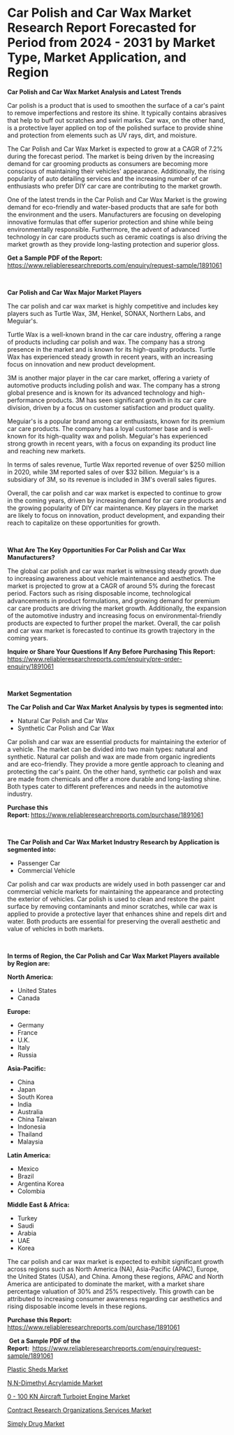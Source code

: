 <p><h1>Car Polish and Car Wax Market Research Report Forecasted for Period from 2024 -  2031 by Market Type, Market Application, and Region</h1></p><p><strong>Car Polish and Car Wax Market Analysis and Latest Trends</strong></p>
<p><p>Car polish is a product that is used to smoothen the surface of a car's paint to remove imperfections and restore its shine. It typically contains abrasives that help to buff out scratches and swirl marks. Car wax, on the other hand, is a protective layer applied on top of the polished surface to provide shine and protection from elements such as UV rays, dirt, and moisture.</p><p>The Car Polish and Car Wax Market is expected to grow at a CAGR of 7.2% during the forecast period. The market is being driven by the increasing demand for car grooming products as consumers are becoming more conscious of maintaining their vehicles' appearance. Additionally, the rising popularity of auto detailing services and the increasing number of car enthusiasts who prefer DIY car care are contributing to the market growth.</p><p>One of the latest trends in the Car Polish and Car Wax Market is the growing demand for eco-friendly and water-based products that are safe for both the environment and the users. Manufacturers are focusing on developing innovative formulas that offer superior protection and shine while being environmentally responsible. Furthermore, the advent of advanced technology in car care products such as ceramic coatings is also driving the market growth as they provide long-lasting protection and superior gloss.</p></p>
<p><strong>Get a Sample PDF of the Report:&nbsp;</strong> <a href="https://www.reliableresearchreports.com/enquiry/request-sample/1891061">https://www.reliableresearchreports.com/enquiry/request-sample/1891061</a></p>
<p>&nbsp;</p>
<p><strong>Car Polish and Car Wax Major Market Players</strong></p>
<p><p>The car polish and car wax market is highly competitive and includes key players such as Turtle Wax, 3M, Henkel, SONAX, Northern Labs, and Meguiar's. </p><p>Turtle Wax is a well-known brand in the car care industry, offering a range of products including car polish and wax. The company has a strong presence in the market and is known for its high-quality products. Turtle Wax has experienced steady growth in recent years, with an increasing focus on innovation and new product development.</p><p>3M is another major player in the car care market, offering a variety of automotive products including polish and wax. The company has a strong global presence and is known for its advanced technology and high-performance products. 3M has seen significant growth in its car care division, driven by a focus on customer satisfaction and product quality.</p><p>Meguiar's is a popular brand among car enthusiasts, known for its premium car care products. The company has a loyal customer base and is well-known for its high-quality wax and polish. Meguiar's has experienced strong growth in recent years, with a focus on expanding its product line and reaching new markets.</p><p>In terms of sales revenue, Turtle Wax reported revenue of over $250 million in 2020, while 3M reported sales of over $32 billion. Meguiar's is a subsidiary of 3M, so its revenue is included in 3M's overall sales figures.</p><p>Overall, the car polish and car wax market is expected to continue to grow in the coming years, driven by increasing demand for car care products and the growing popularity of DIY car maintenance. Key players in the market are likely to focus on innovation, product development, and expanding their reach to capitalize on these opportunities for growth.</p></p>
<p>&nbsp;</p>
<p><strong>What Are The Key Opportunities For Car Polish and Car Wax Manufacturers?</strong></p>
<p><p>The global car polish and car wax market is witnessing steady growth due to increasing awareness about vehicle maintenance and aesthetics. The market is projected to grow at a CAGR of around 5% during the forecast period. Factors such as rising disposable income, technological advancements in product formulations, and growing demand for premium car care products are driving the market growth. Additionally, the expansion of the automotive industry and increasing focus on environmental-friendly products are expected to further propel the market. Overall, the car polish and car wax market is forecasted to continue its growth trajectory in the coming years.</p></p>
<p><strong>Inquire or Share Your Questions If Any Before Purchasing This Report:</strong> <a href="https://www.reliableresearchreports.com/enquiry/pre-order-enquiry/1891061">https://www.reliableresearchreports.com/enquiry/pre-order-enquiry/1891061</a></p>
<p>&nbsp;</p>
<p><strong>Market Segmentation</strong></p>
<p><strong>The Car Polish and Car Wax Market Analysis by types is segmented into:</strong></p>
<p><ul><li>Natural Car Polish and Car Wax</li><li>Synthetic Car Polish and Car Wax</li></ul></p>
<p><p>Car polish and car wax are essential products for maintaining the exterior of a vehicle. The market can be divided into two main types: natural and synthetic. Natural car polish and wax are made from organic ingredients and are eco-friendly. They provide a more gentle approach to cleaning and protecting the car's paint. On the other hand, synthetic car polish and wax are made from chemicals and offer a more durable and long-lasting shine. Both types cater to different preferences and needs in the automotive industry.</p></p>
<p><strong>Purchase this Report:&nbsp;</strong><a href="https://www.reliableresearchreports.com/purchase/1891061">https://www.reliableresearchreports.com/purchase/1891061</a></p>
<p>&nbsp;</p>
<p><strong>The Car Polish and Car Wax Market Industry Research by Application is segmented into:</strong></p>
<p><ul><li>Passenger Car</li><li>Commercial Vehicle</li></ul></p>
<p><p>Car polish and car wax products are widely used in both passenger car and commercial vehicle markets for maintaining the appearance and protecting the exterior of vehicles. Car polish is used to clean and restore the paint surface by removing contaminants and minor scratches, while car wax is applied to provide a protective layer that enhances shine and repels dirt and water. Both products are essential for preserving the overall aesthetic and value of vehicles in both markets.</p></p>
<p>&nbsp;</p>
<p><strong>In terms of Region, the Car Polish and Car Wax Market Players available by Region are:</strong></p>
<p>
    <p> <strong> North America: </strong>
        <ul>
            <li>United States</li>
            <li>Canada</li>
        </ul>
        </p> 
    <p> <strong> Europe: </strong>
        <ul>
            <li>Germany</li>
            <li>France</li>
            <li>U.K.</li>
            <li>Italy</li>
            <li>Russia</li>
        </ul>
        </p> 
    <p> <strong> Asia-Pacific: </strong>
        <ul>
            <li>China</li>
            <li>Japan</li>
            <li>South Korea</li>
            <li>India</li>
            <li>Australia</li>
            <li>China Taiwan</li>
            <li>Indonesia</li>
            <li>Thailand</li>
            <li>Malaysia</li>
        </ul>
        </p> 
    <p> <strong> Latin America: </strong>
        <ul>
            <li>Mexico</li>
            <li>Brazil</li>
            <li>Argentina Korea</li>
            <li>Colombia</li>
        </ul>
        </p> 
    <p> <strong> Middle East & Africa: </strong>
        <ul>
            <li>Turkey</li>
            <li>Saudi</li>
            <li>Arabia</li>
            <li>UAE</li>
            <li>Korea</li>
        </ul>
    </p>
    </p>
<p><p>The car polish and car wax market is expected to exhibit significant growth across regions such as North America (NA), Asia-Pacific (APAC), Europe, the United States (USA), and China. Among these regions, APAC and North America are anticipated to dominate the market, with a market share percentage valuation of 30% and 25% respectively. This growth can be attributed to increasing consumer awareness regarding car aesthetics and rising disposable income levels in these regions.</p></p>
<p><strong>Purchase this Report: </strong><a href="https://www.reliableresearchreports.com/purchase/1891061">https://www.reliableresearchreports.com/purchase/1891061</a></p>
<p>&nbsp;<strong>Get a Sample PDF of the Report:&nbsp;&nbsp;</strong><a href="https://www.reliableresearchreports.com/enquiry/request-sample/1891061">https://www.reliableresearchreports.com/enquiry/request-sample/1891061</a></p>
<p><strong></strong></p>
<p><p><a href="https://view.publitas.com/reportprime-1/plastic-sheds-market-research-report-reveals-the-latest-trends-and-opportunities-of-this-market-for-period-from-2024-2031/">Plastic Sheds Market</a></p><p><a href="https://github.com/nathandecarvalho/Market-Research-Report-List-2/blob/main/nn-dimethyl-acrylamide-market.md">N,N-Dimethyl Acrylamide Market</a></p><p><a href="https://github.com/kosella/Market-Research-Report-List-2/blob/main/0-100-kn-aircraft-turbojet-engine-market.md">0 - 100 KN Aircraft Turbojet Engine Market</a></p><p><a href="https://poised-avenue-46d.notion.site/Insights-into-Contract-Research-Organizations-Services-Market-Size-Analysing-Market-Share-Trends--51678c25b1e74de8847a585dd5ff66dc">Contract Research Organizations Services Market</a></p><p><a href="https://cute-banjo-8ca.notion.site/Simply-Drug-Market-Research-Report-Provides-Critical-Insights-that-can-help-Shape-Business-Developme-320ffd403e22466d942c9a6f6f948038">Simply Drug Market</a></p></p>